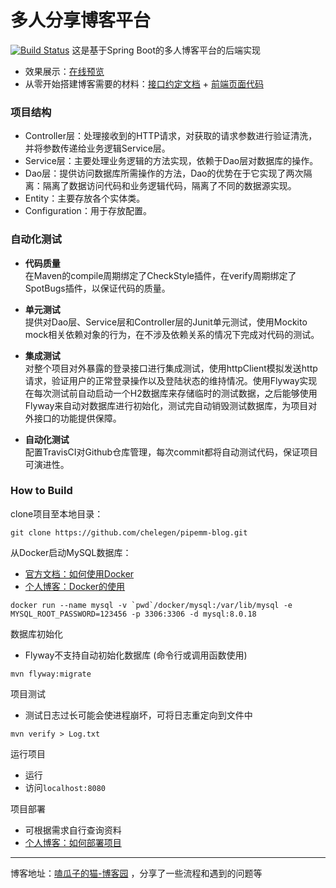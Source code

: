 # 多人分享博客平台
[![Build Status](https://www.travis-ci.org/chelegen/pipemm-blog.svg?branch=master)](https://www.travis-ci.org/chelegen/pipemm-blog)
这是基于Spring Boot的多人博客平台的后端实现
- 效果展示：[在线预览](http://139.196.161.65/)
- 从零开始搭建博客需要的材料：[接口约定文档](https://github.com/chelegen/pipemm-blog/blob/master/%E5%89%8D%E5%90%8E%E7%AB%AF%E6%8E%A5%E5%8F%A3%E7%BA%A6%E5%AE%9A.md) + [前端页面代码](https://github.com/jirengu-inc/vue-blog-preview)

### 项目结构
- Controller层：处理接收到的HTTP请求，对获取的请求参数进行验证清洗，并将参数传递给业务逻辑Service层。
- Service层：主要处理业务逻辑的方法实现，依赖于Dao层对数据库的操作。
- Dao层：提供访问数据库所需操作的方法，Dao的优势在于它实现了两次隔离：隔离了数据访问代码和业务逻辑代码，隔离了不同的数据源实现。
- Entity：主要存放各个实体类。
- Configuration：用于存放配置。


### 自动化测试
- **代码质量** <br>
在Maven的compile周期绑定了CheckStyle插件，在verify周期绑定了SpotBugs插件，以保证代码的质量。

- **单元测试** <br>
提供对Dao层、Service层和Controller层的Junit单元测试，使用Mockito mock相关依赖对象的行为，在不涉及依赖关系的情况下完成对代码的测试。

- **集成测试** <br>
对整个项目对外暴露的登录接口进行集成测试，使用httpClient模拟发送http请求，验证用户的正常登录操作以及登陆状态的维持情况。使用Flyway实现在每次测试前自动启动一个H2数据库来存储临时的测试数据，之后能够使用Flyway来自动对数据库进行初始化，测试完自动销毁测试数据库，为项目对外接口的功能提供保障。

- **自动化测试**<br>
配置TravisCI对Github仓库管理，每次commit都将自动测试代码，保证项目可演进性。

    
### How to Build
clone项目至本地目录：
```
git clone https://github.com/chelegen/pipemm-blog.git
```
从Docker启动MySQL数据库：
- [官方文档：如何使用Docker](https://docs.docker.com/get-started/)
- [个人博客：Docker的使用](https://www.cnblogs.com/pipemm/p/12300761.html)
```
docker run --name mysql -v `pwd`/docker/mysql:/var/lib/mysql -e MYSQL_ROOT_PASSWORD=123456 -p 3306:3306 -d mysql:8.0.18
```
数据库初始化
- Flyway不支持自动初始化数据库 (命令行或调用函数使用)
```
mvn flyway:migrate
```
项目测试
- 测试日志过长可能会使进程崩坏，可将日志重定向到文件中
```
mvn verify > Log.txt
```
运行项目
- 运行
- 访问```localhost:8080```

项目部署
- 可根据需求自行查询资料
- [个人博客：如何部署项目](https://www.cnblogs.com/pipemm/p/12308373.html)



---
博客地址：[嗑瓜子的猫-博客园](https://www.cnblogs.com/pipemm/)
，分享了一些流程和遇到的问题等

